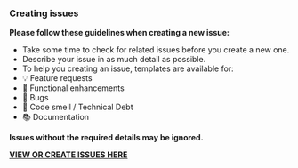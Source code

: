 ### Creating issues

**Please follow these guidelines when creating a new issue:**

- Take some time to check for related issues before you create a new one.
- Describe your issue in as much detail as possible.
- To help you creating an issue, templates are available for:
 - :bulb: Feature requests
 - :pray: Functional enhancements
 - :bug: Bugs
 - :shit: Code smell / Technical Debt
 - :books: Documentation

**Issues without the required details may be ignored.**

**[VIEW OR CREATE ISSUES HERE](https://github.com/jbouduin/my2cents/issues)**

